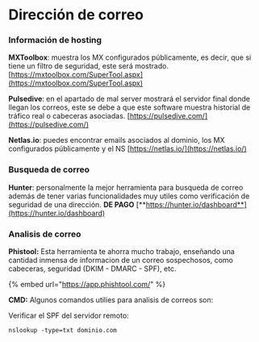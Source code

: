 # Dirección de correo

### Información de hosting

**MXToolbox**: muestra los MX configurados públicamente, es decir, que si tiene un filtro de seguridad, este será mostrado.  [https://mxtoolbox.com/SuperTool.aspx](https://mxtoolbox.com/SuperTool.aspx)

**Pulsedive**: en el apartado de mal server mostrará el servidor final donde llegan los correos, este se debe a que este software muestra historial de tráfico real o cabeceras asociadas.  [https://pulsedive.com/](https://pulsedive.com/)

**Netlas.io**: puedes encontrar emails asociados al dominio, los MX configurados públicamente y el NS [https://netlas.io/](https://netlas.io/)

### Busqueda de correo

**Hunter**: personalmente la mejor herramienta para busqueda de correo además de tener varias funcionalidades muy utiles como verificación de seguridad de una dirección. **DE PAGO** [**https://hunter.io/dashboard**](https://hunter.io/dashboard)

### Analisis de correo

**Phistool:** Esta herramienta te ahorra mucho trabajo, enseñando una cantidad inmensa de informacion de un correo sospechosos, como cabeceras, seguridad (DKIM - DMARC - SPF), etc.&#x20;

{% embed url="https://app.phishtool.com/" %}

**CMD:** Algunos comandos utilies para analisis de correos son:&#x20;

Verificar el SPF del servidor remoto:

```
nslookup -type=txt dominio.com
```
